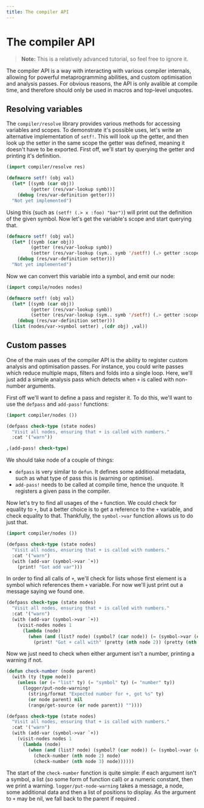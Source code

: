 ```yaml
---
title: The compiler API
---
```


# The compiler API
> **Note:** This is a relatively advanced tutorial, so feel free to ignore it.

The compiler API is a way with interacting with various compiler internals, allowing for powerful metaprogramming
abilities, and custom optimisation and analysis passes. For obvious reasons, the API is only avalible at compile time,
and therefore should only be used in macros and top-level unquotes.

## Resolving variables
The `compiler/resolve` library provides various methods for accessing variables and scopes. To demonstrate it's possible
uses, let's write an alternative implementation of `setf!`. This will look up the getter, and then look up the setter in
the same scope the getter was defined, meaning it doesn't have to be exported. First off, we'll start by querying the
getter and printing it's definition.

```cl
(import compiler/resolve res)

(defmacro setf! (obj val)
  (let* [(symb (car obj))
         (getter (res/var-lookup symb))]
    (debug (res/var-definition getter)))
  "Not yet implemented")
```

Using this (such as `(setf! (.> x :foo) "bar")`) will print out the definition of the given symbol. Now let's get the
variable's scope and start querying that.

```cl
(defmacro setf! (obj val)
  (let* [(symb (car obj))
         (getter (res/var-lookup symb))
         (setter (res/var-lookup (sym.. symb '/setf!) (.> getter :scope)))]
    (debug (res/var-definition setter)))
  "Not yet implemented")
```

Now we can convert this variable into a symbol, and emit our node:

```cl
(import compile/nodes nodes)

(defmacro setf! (obj val)
  (let* [(symb (car obj))
         (getter (res/var-lookup symb))
         (setter (res/var-lookup (sym.. symb '/setf!) (.> getter :scope)))]
    (debug (res/var-definition setter)))
  (list (nodes/var->symbol setter) ,(cdr obj) ,val))
```

## Custom passes
One of the main uses of the compiler API is the ability to register custom analysis and optimisation passes. For
instance, you could write passes which reduce multiple maps, filters and folds into a single loop. Here, we'll just add
a simple analysis pass which detects when `+` is called with non-number arguments.

First off we'll want to define a pass and register it. To do this, we'll want to use the `defpass` and `add-pass!`
functions:

```cl
(import compiler/nodes ())

(defpass check-type (state nodes)
  "Visit all nodes, ensuring that + is called with numbers."
  :cat '("warn"))

,(add-pass! check-type)
```

We should take node of a couple of things:

 - `defpass` is very similar to `defun`. It defines some additional metadata, such as what type of pass this is (warning or optimise).
 - `add-pass!` needs to be called at compile time, hence the unquote. It registers a given pass in the compiler.

Now let's try to find all usages of the `+` function. We could check for equality to `+`, but a better choice is to get
a reference to the `+` variable, and check equality to that. Thankfully, the `symbol->var` function allows us to do just
that.

```cl
(import compiler/nodes ())

(defpass check-type (state nodes)
  "Visit all nodes, ensuring that + is called with numbers."
  :cat '("warn")
  (with (add-var (symbol->var `+))
    (print! "Got add var")))
```

In order to find all calls of `+`, we'll check for lists whose first element is a symbol which references them `+`
variable. For now we'll just print out a message saying we found one.

```cl
(defpass check-type (state nodes)
  "Visit all nodes, ensuring that + is called with numbers."
  :cat '("warn")
  (with (add-var (symbol->var `+))
    (visit-nodes nodes 1
      (lambda (node)
        (when (and (list? node) (symbol? (car node)) (= (symbol->var (car node)) add-var))
          (print! "Got + call with" (pretty (nth node 2)) (pretty (nth node 3))))))))
```

Now we just need to check when either argument isn't a number, printing a warning if not.

```cl
(defun check-number (node parent)
  (with (ty (type node))
    (unless (or (= "list" ty) (= "symbol" ty) (= "number" ty))
      (logger/put-node-warning!
        (string/format "Expected number for +, got %s" ty)
        (or node parent) nil
        (range/get-source (or node parent)) ""))))

(defpass check-type (state nodes)
  "Visit all nodes, ensuring that + is called with numbers."
  :cat '("warn")
  (with (add-var (symbol->var `+))
    (visit-nodes nodes 1
      (lambda (node)
        (when (and (list? node) (symbol? (car node)) (= (symbol->var (car node)) add-var))
          (check-number (nth node 2) node)
          (check-number (nth node 3) node))))))
```

The start of the `check-number` function is quite simple: if each argument isn't a symbol, a list (so some form of
function call) or a numeric constant, then we print a warning. `logger/put-node-warning` takes a message, a node, some
additional data and then a list of positions to display. As the argument to `+` may be nil, we fall back to the parent
if required .
